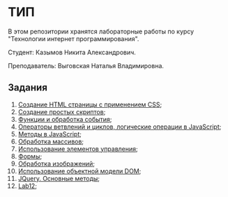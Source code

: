 # ТИП

В этом репозитории хранятся лабораторные работы по курсу "Технологии интернет программирования".

Студент:       Казымов Никита Александрович.

Преподаватель: Выговская Наталья Владимировна.

## Задания

1. [Создание HTML страницы с применением CSS](Lab1/README.md);
2. [Создание простых скриптов](Lab2/README.md);
3. [Функции и обработка события](Lab3/README.md);
4. [Операторы ветвлений и циклов, логические операции в JavaScript](Lab4/README.md);
5. [Методы в JavaScript](Lab5/README.md);
6. [Обработка массивов](Lab6/README.md);
7. [Использование элементов управления](Lab7/README.md);
8. [Формы](Lab8/README.md);
9. [Обработка изображений](Lab9/README.md);
10. [Использование объектной модели DOM](Lab10/README.md);
11. [JQuery. Основные методы](Lab11/README.md);
12. [Lab12](Lab12/README.md);
